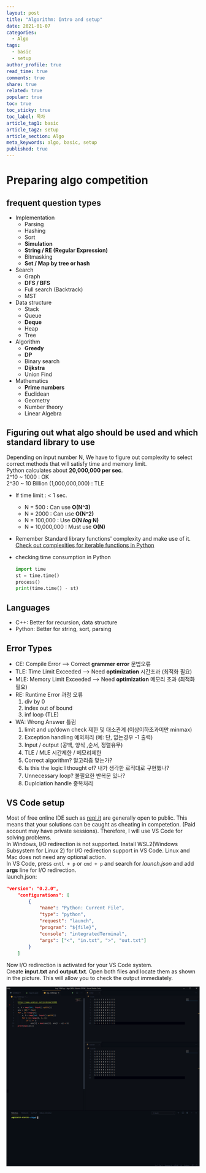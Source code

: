 ```yaml
---
layout: post
title: "Algorithm: Intro and setup"
date: 2021-01-07
categories:
  - Algo
tags:
  - basic
  - setup
author_profile: true
read_time: true
comments: true
share: true
related: true
popular: true
toc: true
toc_sticky: true
toc_label: 목차
article_tag1: basic
article_tag2: setup
article_section: Algo
meta_keywords: algo, basic, setup
published: true
---
```


# Preparing algo competition

## frequent question types
- Implementation
  - Parsing
  - Hashing
  - Sort
  - __Simulation__
  - __String / RE (Regular Expression)__
  - Bitmasking
  - __Set / Map by tree or hash__
- Search
  - Graph
  - __DFS / BFS__
  - Full search (Backtrack)
  - MST
- Data structure
  - Stack
  - Queue
  - __Deque__
  - Heap
  - Tree
- Algorithm
  - __Greedy__
  - __DP__
  - Binary search
  - __Dijkstra__
  - Union Find
- Mathematics
  - __Prime numbers__
  - Euclidean
  - Geometry
  - Number theory
  - Linear Algebra

## Figuring out what algo should be used and which standard library to use
Depending on input number N, We have to figure out complexity to select correct methods that will satisfy time and memory limit.  
Python calculates about __20,000,000 per sec__.  
2^10 ~ 1000 : OK  
2^30 ~ 10 Billion (1,000,000,000) : TLE

- If time limit : < 1 sec.
  - N = 500   : Can use __O(N^3)__
  - N = 2000  : Can use __O(N^2)__
  - N = 100,000 : Use __O(N _log_ N)__
  - N = 10,000,000 : Must use __O(N)__

- Remember Standard library functions' complexity and make use of it.  
[Check out complexities for iterable functions in Python](https://shaunsukgyukoh.github.io/algo/ALGO-operationTimeComplexity/)

- checking time consumption in Python
  ``` python
  import time
  st = time.time()
  process()
  print(time.time() - st)
  ```

## Languages
- C++: Better for recursion, data structure
- Python: Better for string, sort, parsing

## Error Types
- CE: Compile Error --> Correct __grammer error__ 문법오류
- TLE: Time Limit Exceeded --> Need __optimization__ 시간초과 (최적화 필요)
- MLE: Memory Limit Exceeded --> Need __optimization__  메모리 초과 (최적화 필요)
- RE: Runtime Error 과정 오류
  1. div by 0
  2. index out of bound
  3. inf loop (TLE)
- WA: Wrong Answer 틀림
  1. limit and up/down check 제한 및 대소관계 (이상이하초과미만 minmax)
  2. Exception handling 예외처리 (예: 단, 없는경우 -1 출력)
  3. Input / output (공백, 양식 ,순서, 정렬유무)
  4. TLE / MLE 시간제한 / 메모리제한
  5. Correct algorithm? 알고리즘 맞는가?
  6. Is this the logic I thought of? 내가 생각한 로직대로 구현했나?
  7. Unnecessary loop? 불필요한 반복문 있나?
  8. Duplciation handle 중복처리


## VS Code setup
Most of free online IDE such as [repl.it](https://repl.it) are generally open to public. This means that your solutions can be caught as cheating in competetion. (Paid account may have private sessions). Therefore, I will use VS Code for solving problems.  
In Windows, I/O redirection is not supported. Install WSL2(Windows Subsystem for Linux 2) for I/O redirection support in VS Code. Linux and Mac does not need any optional action.  
In VS Code, press `cntl + p` or `cmd + p`  and search for _launch.json_ and add __args__ line for I/O redirection.  
launch.json:
```json
"version": "0.2.0",
    "configurations": [
        {
            "name": "Python: Current File",
            "type": "python",
            "request": "launch",
            "program": "${file}",
            "console": "integratedTerminal",
            "args": ["<", "in.txt", ">", "out.txt"]
        }
    ]
```
Now I/O redirection is activated for your VS Code system.  
Create __input.txt__ and __output.txt__. Open both files and locate them as shown in the picture. This will allow you to check the output immediately.

<img src="/assets/images/algo/algo000.PNG">